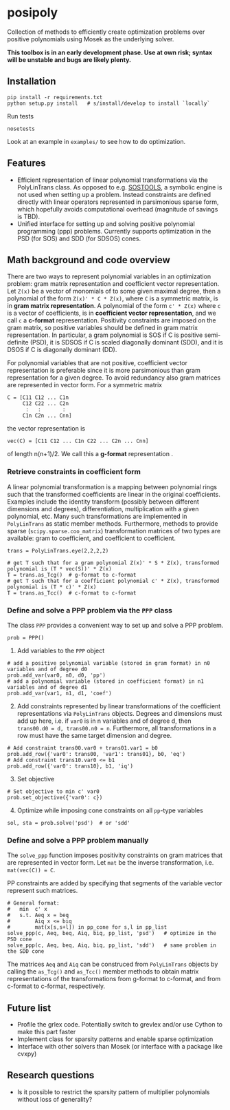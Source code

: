 # posipoly

Collection of methods to efficiently create optimization problems over positive polynomials using Mosek as the underlying solver.

**This toolbox is in an early development phase. Use at own risk; syntax will be unstable and bugs are likely plenty.**

## Installation

```
pip install -r requirements.txt
python setup.py install   # s/install/develop to install `locally`
```

Run tests

```
nosetests
```

Look at an example in `examples/` to see how to do optimization.

## Features

 - Efficient representation of linear polynomial transformations via the PolyLinTrans class. As opposed to e.g. [SOSTOOLS](http://www.cds.caltech.edu/sostools/), a symbolic engine is not used when setting up a problem. Instead constraints are defined directly with linear operators represented in parsimonious sparse form, which hopefully avoids computational overhead (magnitude of savings is TBD).
 - Unified interface for setting up and solving positive polynomial programming (ppp) problems. Currently supports optimization in the PSD (for SOS) and SDD (for SDSOS) cones.

## Math background and code overview

There are two ways to represent polynomial variables in an optimization problem: gram matrix representation and coefficient vector representation. Let `Z(x)` be a vector of monomials of to some given maximal degree, then a polynomial of the form `Z(x)' * C * Z(x)`, where `C` is a symmetric matrix, is in **gram matrix representation**. A polynomial of the form `c' * Z(x)` where `c` is a vector of coefficients, is in **coefficient vector representation**, and we call `c` a **c-format** representation. Positivity constraints are imposed on the gram matrix, so positive variables should be defined in gram matrix representation. In particular, a gram polynomial is SOS if C is positive semi-definite (PSD), it is SDSOS if C is scaled diagonally dominant (SDD), and it is DSOS if C is diagonally dominant (DD).

For polynomial variables that are not positive, coefficient vector representation is preferable since it is more parsimonious than gram representation for a given degree. To avoid redundancy also gram matrices are represented in vector form. For a symmetric matrix
```
C = [C11 C12 ... C1n
     C12 C22 ... C2n
      :   :       :
     C1n C2n ... Cnn]
```
the vector representation is
```
vec(C) = [C11 C12 ... C1n C22 ... C2n ... Cnn] 
```
of length n(n+1)/2. We call this a **g-format** representation
.

### Retrieve constraints in coefficient form

A linear polynomial transformation is a mapping between polynomial rings such that the transformed coefficients are linear in the original coefficients. Examples include the identity transform (possibly between different dimensions and degrees), differentiation, multiplication with a given polynomial, etc. Many such transformations are implemented in `PolyLinTrans` as static member methods. Furthermore, methods to provide sparse (`scipy.sparse.coo_matrix`) transformation matrices of two types are available: gram to coefficient, and coefficient to coefficient.
```
trans = PolyLinTrans.eye(2,2,2,2)

# get T such that for a gram polynomial Z(x)' * S * Z(x), transformed polynomial is (T * vec(S))' * Z(x)
T = trans.as_Tcg()  # g-format to c-format
# get T such that for a coefficient polynomial c' * Z(x), transformed polynomial is (T * c)' * Z(x)
T = trans.as_Tcc()  # c-format to c-format
```

### Define and solve a PPP problem via the `PPP` class

The class `PPP` provides a convenient way to set up and solve a PPP problem.

```
prob = PPP()
```

 1. Add variables to the `PPP` object
```
# add a positive polynomial variable (stored in gram format) in n0 variables and of degree d0
prob.add_var(var0, n0, d0, 'pp')   
# add a polynomial variable (stored in coefficient format) in n1 variables and of degree d1  
prob.add_var(var1, n1, d1, 'coef')   

```
 2. Add constraints represented by linear transformations of the coefficient representations via `PolyLinTrans` objects. Degrees and dimensions must add up here, i.e. if `var0` is in n variables and of degree d, then `trans00.d0 = d, trans00.n0 = n`. Furthermore, all transformations in a row must have the same target dimension and degree.
```
# Add constraint trans00.var0 + trans01.var1 = b0
prob.add_row({'var0': trans00, 'var1': trans01}, b0, 'eq')
# Add constraint trans10.var0 <= b1
prob.add_row({'var0': trans10}, b1, 'iq')
```
 3. Set objective
```
# Set objective to min c' var0
prob.set_objective({'var0': c})
```
 4. Optimize while imposing cone constraints on all `pp`-type variables 
```
sol, sta = prob.solve('psd')  # or 'sdd'
```

### Define and solve a PPP problem manually

The `solve_ppp` function imposes positivity constraints on gram matrices that are represented in vector form. Let `mat` be the inverse transformation, i.e. `mat(vec(C)) = C`. 

PP constraints are added by specifying that segments of the variable vector represent such matrices. 

```
# General format:
#   min  c' x   
#   s.t. Aeq x = beq
#        Aiq x <= biq
#        mat(x[s,s+l]) in pp_cone for s,l in pp_list
solve_ppp(c, Aeq, beq, Aiq, biq, pp_list, 'psd')   # optimize in the PSD cone
solve_ppp(c, Aeq, beq, Aiq, biq, pp_list, 'sdd')   # same problem in the SDD cone
```
The matrices `Aeq` and `Aiq` can be construced from `PolyLinTrans` objects by calling the `as_Tcg()` and `as_Tcc()` member methods to obtain matrix representations of the transformations from g-format to c-format, and from c-format to c-format, respectively.

## Future list

 - Profile the grlex code. Potentially switch to grevlex and/or use Cython to make this part faster
 - Implement class for sparsity patterns and enable sparse optimization
 - Interface with other solvers than Mosek (or interface with a package like cvxpy)

## Research questions

 - Is it possible to restrict the sparsity pattern of multiplier polynomials without loss of generality?
